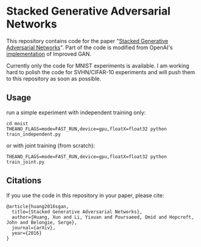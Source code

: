 # Stacked Generative Adversarial Networks

This repository contains code for the paper "[Stacked Generative Adversarial Networks](https://arxiv.org/abs/1612.04357)". Part of the code is modified from OpenAI's [implementation](https://github.com/openai/improved-gan) of Improved GAN.

Currently only the code for MNIST experiments is available. I am working hard to polish the code for SVHN/CIFAR-10 experiments and will push them to this repository as soon as possible.

## Usage

run a simple experiment with independent training only:
```
cd mnist
THEANO_FLAGS=mode=FAST_RUN,device=gpu,floatX=float32 python train_independent.py
```

or with joint training (from scratch):

```
THEANO_FLAGS=mode=FAST_RUN,device=gpu,floatX=float32 python train_joint.py
```

## Citations

If you use the code in this repository in your paper, please cite:

```
@article{huang2016sgan,
  title={Stacked Generative Adversarial Networks},
  author={Huang, Xun and Li, Yixuan and Poursaeed, Omid and Hopcroft, John and Belongie, Serge},
  journal={arXiv},
  year={2016}
}
```
